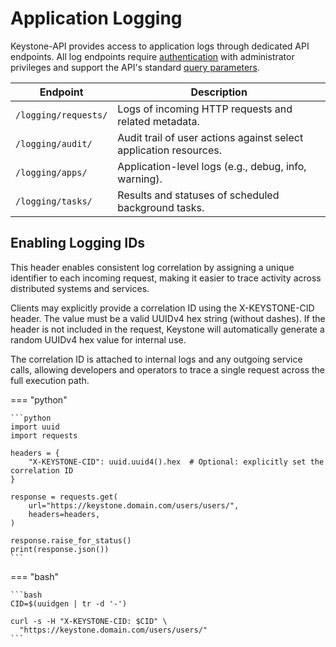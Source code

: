 # Application Logging

Keystone-API provides access to application logs through dedicated API endpoints.
All log endpoints require [authentication](./authentication.md) with administrator privileges and support the
API's standard [query parameters](./filtering.md).

| Endpoint              | 	Description                                                      |
|-----------------------|-------------------------------------------------------------------|
| `/logging/requests/`	 | Logs of incoming HTTP requests and related metadata.              |
| `/logging/audit/`     | Audit trail of user actions against select application resources. |
| `/logging/apps/`	     | Application-level logs (e.g., debug, info, warning).              |
| `/logging/tasks/`     | Results and statuses of scheduled background tasks.               |

## Enabling Logging IDs

This header enables consistent log correlation by assigning a unique identifier to each incoming request, making it
easier to trace activity across distributed systems and services.

Clients may explicitly provide a correlation ID using the X-KEYSTONE-CID header.
The value must be a valid UUIDv4 hex string (without dashes).
If the header is not included in the request, Keystone will automatically generate a random UUIDv4 hex value for
internal use.

The correlation ID is attached to internal logs and any outgoing service calls, allowing developers and operators to
trace a single request across the full execution path.

=== "python"

    ```python
    import uuid
    import requests
    
    headers = {
        "X-KEYSTONE-CID": uuid.uuid4().hex  # Optional: explicitly set the correlation ID
    }
    
    response = requests.get(
        url="https://keystone.domain.com/users/users/",
        headers=headers,
    )
    
    response.raise_for_status()
    print(response.json())
    ```

=== "bash"

    ```bash
    CID=$(uuidgen | tr -d '-')
    
    curl -s -H "X-KEYSTONE-CID: $CID" \
      "https://keystone.domain.com/users/users/"
    ```
